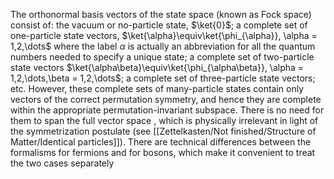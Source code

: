The orthonormal basis vectors of the state space (known as Fock space) consist of: the vacuum or no-particle state, $\ket{0}$; a complete set of one-particle state vectors, $\ket{\alpha}\equiv\ket{\phi_{\alpha}}, \alpha = 1,2,\dots$ where the label $\alpha$ is actually an abbreviation for all the quantum numbers needed to specify a unique state; a complete set of two-particle state vectors $\ket{\alpha\beta}\equiv\ket{\phi_{\alpha\beta}}, \alpha = 1,2,\dots,\beta = 1,2,\dots$; a complete set of three-particle state vectors; etc. However, these complete sets of many-particle states contain only vectors of the correct permutation symmetry, and hence they are complete within the appropriate permutation-invariant subspace. There is no need for them to span the full vector space , which is physically irrelevant in light of the symmetrization postulate (see [[Zettelkasten/Not finished/Structure of Matter/Identical particles]]). There are technical differences between the formalisms for fermions and for bosons, which make it convenient to treat the two cases separately